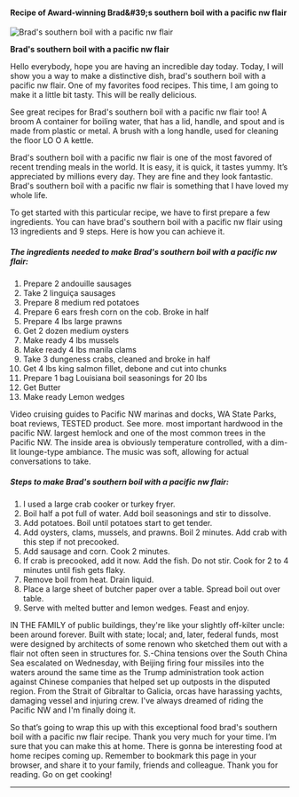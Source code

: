             

#### Recipe of Award-winning Brad&amp;#39;s southern boil with a pacific nw flair

![Brad's southern boil with a pacific nw flair](https://img-global.cpcdn.com/recipes/117f7d9b1ad22cae/751x532cq70/brads-southern-boil-with-a-pacific-nw-flair-recipe-main-photo.jpg)

**Brad's southern boil with a pacific nw flair**

Hello everybody, hope you are having an incredible day today. Today, I will show you a way to make a distinctive dish, brad's southern boil with a pacific nw flair. One of my favorites food recipes. This time, I am going to make it a little bit tasty. This will be really delicious.

See great recipes for Brad's southern boil with a pacific nw flair too! A broom A container for boiling water, that has a lid, handle, and spout and is made from plastic or metal. A brush with a long handle, used for cleaning the floor LO O A kettle.

Brad's southern boil with a pacific nw flair is one of the most favored of recent trending meals in the world. It is easy, it is quick, it tastes yummy. It’s appreciated by millions every day. They are fine and they look fantastic. Brad's southern boil with a pacific nw flair is something that I have loved my whole life.

To get started with this particular recipe, we have to first prepare a few ingredients. You can have brad's southern boil with a pacific nw flair using 13 ingredients and 9 steps. Here is how you can achieve it.

##### The ingredients needed to make Brad's southern boil with a pacific nw flair:

1.  Prepare 2 andouille sausages
2.  Take 2 linguiça sausages
3.  Prepare 8 medium red potatoes
4.  Prepare 6 ears fresh corn on the cob. Broke in half
5.  Prepare 4 lbs large prawns
6.  Get 2 dozen medium oysters
7.  Make ready 4 lbs mussels
8.  Make ready 4 lbs manila clams
9.  Take 3 dungeness crabs, cleaned and broke in half
10.  Get 4 lbs king salmon fillet, debone and cut into chunks
11.  Prepare 1 bag Louisiana boil seasonings for 20 lbs
12.  Get Butter
13.  Make ready Lemon wedges

Video cruising guides to Pacific NW marinas and docks, WA State Parks, boat reviews, TESTED product. See more. most important hardwood in the pacific NW. largest hemlock and one of the most common trees in the Pacific NW. The inside area is obviously temperature controlled, with a dim-lit lounge-type ambiance. The music was soft, allowing for actual conversations to take.

##### Steps to make Brad's southern boil with a pacific nw flair:

1.  I used a large crab cooker or turkey fryer.
2.  Boil half a pot full of water. Add boil seasonings and stir to dissolve.
3.  Add potatoes. Boil until potatoes start to get tender.
4.  Add oysters, clams, mussels, and prawns. Boil 2 minutes. Add crab with this step if not precooked.
5.  Add sausage and corn. Cook 2 minutes.
6.  If crab is precooked, add it now. Add the fish. Do not stir. Cook for 2 to 4 minutes until fish gets flaky.
7.  Remove boil from heat. Drain liquid.
8.  Place a large sheet of butcher paper over a table. Spread boil out over table.
9.  Serve with melted butter and lemon wedges. Feast and enjoy.

IN THE FAMILY of public buildings, they're like your slightly off-kilter uncle: been around forever. Built with state; local; and, later, federal funds, most were designed by architects of some renown who sketched them out with a flair not often seen in structures for. S.-China tensions over the South China Sea escalated on Wednesday, with Beijing firing four missiles into the waters around the same time as the Trump administration took action against Chinese companies that helped set up outposts in the disputed region. From the Strait of Gibraltar to Galicia, orcas have harassing yachts, damaging vessel and injuring crew. I've always dreamed of riding the Pacific NW and I'm finally doing it.

So that’s going to wrap this up with this exceptional food brad's southern boil with a pacific nw flair recipe. Thank you very much for your time. I’m sure that you can make this at home. There is gonna be interesting food at home recipes coming up. Remember to bookmark this page in your browser, and share it to your family, friends and colleague. Thank you for reading. Go on get cooking!

* * *